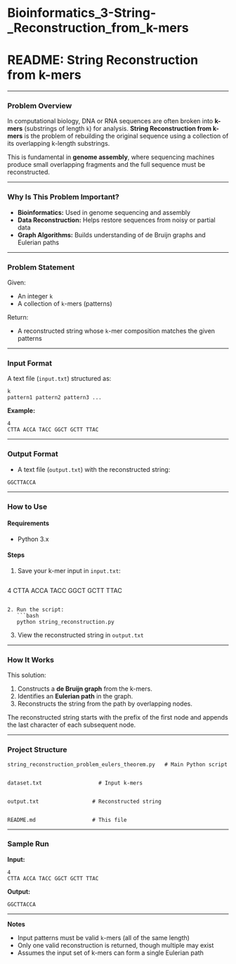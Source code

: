 # Bioinformatics_3-String-_Reconstruction_from_k-mers

# README: String Reconstruction from k-mers

---

### Problem Overview

In computational biology, DNA or RNA sequences are often broken into **k-mers** (substrings of length `k`) for analysis. **String Reconstruction from k-mers** is the problem of rebuilding the original sequence using a collection of its overlapping k-length substrings.

This is fundamental in **genome assembly**, where sequencing machines produce small overlapping fragments and the full sequence must be reconstructed.

---

### Why Is This Problem Important?

*  **Bioinformatics:** Used in genome sequencing and assembly
* **Data Reconstruction:** Helps restore sequences from noisy or partial data
* **Graph Algorithms:** Builds understanding of de Bruijn graphs and Eulerian paths

---

### Problem Statement

Given:

* An integer `k`
* A collection of `k`-mers (patterns)

Return:

* A reconstructed string whose `k`-mer composition matches the given patterns

---

### Input Format

A text file (`input.txt`) structured as:

```
k
pattern1 pattern2 pattern3 ...
```

**Example:**

```
4
CTTA ACCA TACC GGCT GCTT TTAC
```

---

### Output Format

* A text file (`output.txt`) with the reconstructed string:

```
GGCTTACCA
```

---

### How to Use

#### Requirements

* Python 3.x

#### Steps

1. Save your k-mer input in `input.txt`:

   ```
   ```

4
CTTA ACCA TACC GGCT GCTT TTAC

````

2. Run the script:
   ```bash
   python string_reconstruction.py
````

3. View the reconstructed string in `output.txt`

---

### How It Works

This solution:

1. Constructs a **de Bruijn graph** from the k-mers.
2. Identifies an **Eulerian path** in the graph.
3. Reconstructs the string from the path by overlapping nodes.

The reconstructed string starts with the prefix of the first node and appends the last character of each subsequent node.

---

### Project Structure

```
string_reconstruction_problem_eulers_theorem.py   # Main Python script


dataset.txt                  # Input k-mers


output.txt                 # Reconstructed string


README.md                  # This file
```

---

### Sample Run

**Input:**

```
4
CTTA ACCA TACC GGCT GCTT TTAC
```

**Output:**

```
GGCTTACCA
```

---

**Notes**

* Input patterns must be valid `k`-mers (all of the same length)
* Only one valid reconstruction is returned, though multiple may exist
* Assumes the input set of k-mers can form a single Eulerian path


